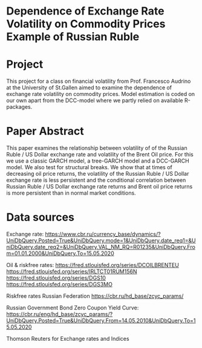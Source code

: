 # Dependence of Exchange Rate Volatility on Commodity Prices Example of Russian Ruble

# Project
This project for a class on financial volatility from Prof. Francesco Audrino at the University of St.Gallen aimed to examine the dependence of exchange rate volatility on commodity prices. 
Model estimation is coded on our own apart from the DCC-model where we partly relied on available R-packages.

# Paper Abstract
This paper examines the relationship between volatility of of the Russian
Ruble / US Dollar exchange rate and volatility of the Brent Oil
price. For this we use a classic GARCH model, a tree-GARCH model and
a DCC-GARCH model. We also test for structural breaks. We show that
at times of decreasing oil price returns, the volatility of the Russian Ruble
/ US Dollar exchange rate is less persistent and the conditional correlation
between Russian Ruble / US Dollar exchange rate returns and Brent oil
price returns is more persistent than in normal market conditions.


# Data sources
Exchange rate:
https://www.cbr.ru/currency_base/dynamics/?UniDbQuery.Posted=True&UniDbQuery.mode=1&UniDbQuery.date_req1=&UniDbQuery.date_req2=&UniDbQuery.VAL_NM_RQ=R01235&UniDbQuery.From=01.01.2000&UniDbQuery.To=15.05.2020

Oil & riskfree rates:
https://fred.stlouisfed.org/series/DCOILBRENTEU
https://fred.stlouisfed.org/series/IRLTCT01RUM156N
https://fred.stlouisfed.org/series/DGS10
https://fred.stlouisfed.org/series/DGS3MO

Riskfree rates Russian Federation
https://cbr.ru/hd_base/zcyc_params/

Russian Government Bond Zero Coupon Yield Curve:
https://cbr.ru/eng/hd_base/zcyc_params/?UniDbQuery.Posted=True&UniDbQuery.From=14.05.2010&UniDbQuery.To=15.05.2020

Thomson Reuters for Exchange rates and Indices
